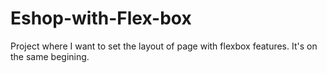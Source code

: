 # Eshop-with-Flex-box
Project where I want to set the layout of page with flexbox features. 
It's on the same begining.
